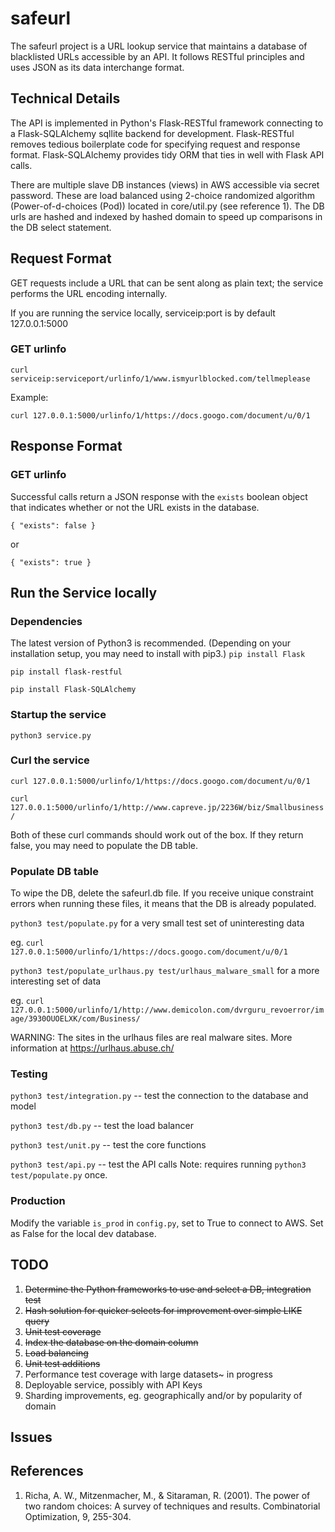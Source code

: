 # safeurl

The safeurl project is a URL lookup service that maintains a database of blacklisted URLs accessible by an API.
It follows RESTful principles and uses JSON as its data interchange format.

## Technical Details

The API is implemented in Python's Flask-RESTful framework connecting to a Flask-SQLAlchemy sqllite backend for development.
Flask-RESTful removes tedious boilerplate code for specifying request and response format.
Flask-SQLAlchemy provides tidy ORM that ties in well with Flask API calls.

There are multiple slave DB instances (views) in AWS accessible via secret password.
These are load balanced using 2-choice randomized algorithm (Power-of-d-choices (Pod)) located in core/util.py (see reference 1).
The DB urls are hashed and indexed by hashed domain to speed up comparisons in the DB select statement.

## Request Format
GET requests include a URL that can be sent along as plain text; the service performs the URL encoding internally.

If you are running the service locally, serviceip:port is by default 127.0.0.1:5000


### GET urlinfo

`curl serviceip:serviceport/urlinfo/1/www.ismyurlblocked.com/tellmeplease`

Example:

`curl 127.0.0.1:5000/urlinfo/1/https://docs.googo.com/document/u/0/1`

## Response Format

### GET urlinfo
Successful calls return a JSON response with the `exists` boolean object that indicates whether or not the URL exists in the database.

`{
    "exists": false
}`

or

`{
    "exists": true
}`


## Run the Service locally
### Dependencies
The latest version of Python3 is recommended.
(Depending on your installation setup, you may need to install with pip3.)
`pip install Flask`

`pip install flask-restful`

`pip install Flask-SQLAlchemy`

### Startup the service
`python3 service.py`

### Curl the service

`curl 127.0.0.1:5000/urlinfo/1/https://docs.googo.com/document/u/0/1`

`curl 127.0.0.1:5000/urlinfo/1/http://www.capreve.jp/2236W/biz/Smallbusiness/`

Both of these curl commands should work out of the box. If they return false, you may need to populate the DB table.

### Populate DB table

To wipe the DB, delete the safeurl.db file. If you receive unique constraint errors when running these files, it means that the DB is already populated.

`python3 test/populate.py` for a very small test set of uninteresting data

eg. `curl 127.0.0.1:5000/urlinfo/1/https://docs.googo.com/document/u/0/1`

`python3 test/populate_urlhaus.py test/urlhaus_malware_small` for a more interesting set of data

eg. `curl 127.0.0.1:5000/urlinfo/1/http://www.demicolon.com/dvrguru_revoerror/image/3930OUOELXK/com/Business/`

WARNING: The sites in the urlhaus files are real malware sites. More information at https://urlhaus.abuse.ch/

### Testing

`python3 test/integration.py` -- test the connection to the database and model

`python3 test/db.py` -- test the load balancer

`python3 test/unit.py` -- test the core functions

`python3 test/api.py` -- test the API calls Note: requires running `python3 test/populate.py` once.


### Production
Modify the variable `is_prod` in `config.py`, set to True to connect to AWS.
Set as False for the local dev database.


## TODO

1. ~~Determine the Python frameworks to use and select a DB, integration test~~
1. ~~Hash solution for quicker selects for improvement over simple LIKE query~~
1. ~~Unit test coverage~~
2. ~~Index the database on the domain column~~
2. ~~Load balancing~~
2. ~~Unit test additions~~
2. Performance test coverage with large datasets~ in progress
2. Deployable service, possibly with API Keys
2. Sharding improvements, eg. geographically and/or by popularity of domain

## Issues


## References

1. Richa, A. W., Mitzenmacher, M., & Sitaraman, R. (2001). The power of two random choices: A survey of techniques and results. Combinatorial Optimization, 9, 255-304.
